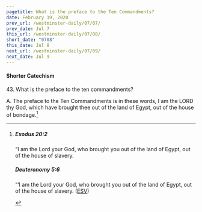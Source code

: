 ```yaml
---
pagetitle: What is the preface to the Ten Commandments?
date: February 19, 2020
prev_url: /westminster-daily/07/07/
prev_date: Jul 7
this_url: /westminster-daily/07/08/
short_date: "0708"
this_date: Jul 8
next_url: /westminster-daily/07/09/
next_date: Jul 9
---
```


#### Shorter Catechism

43\. What is the preface to the ten commandments?

A. The preface to the Ten Commandments is in these words, I am the LORD thy God, which have brought thee out of the land of Egypt, out of the house of bondage.[^fnref:wsc1]


[^fnref:wsc1]: <div class="esv"><h5>Exodus 20:2</h5> <div class="esv-text"><p class="chapter-first" id="p02020002.01-1">&#8220;I am the <span class="small-caps">Lord</span> your God, who brought you out of the land of Egypt, out of the house of slavery.</p> </div><h5>Deuteronomy 5:6</h5> <div class="esv-text"><p id="p05005006.01-2">&#8220;&#8216;I am the <span class="small-caps">Lord</span> your God, who brought you out of the land of Egypt, out of the house of slavery.  (<a href="http://www.esv.org" class="copyright">ESV</a>)</p> </div> </div>

